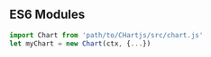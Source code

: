 ## ES6 Modules

```javascript
import Chart from 'path/to/CHartjs/src/chart.js'
let myChart = new Chart(ctx, {...})
```